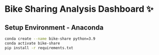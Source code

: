 # Bike Sharing Analysis Dashboard ✨

## Setup Environment - Anaconda
```bash
conda create --name bike-share python=3.9
conda activate bike-share
pip install -r requirements.txt
